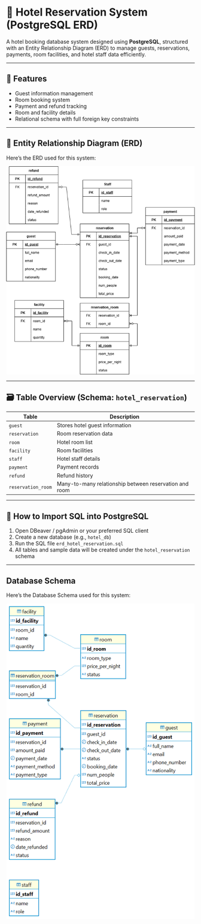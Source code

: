 # 🏨 Hotel Reservation System (PostgreSQL ERD)

A hotel booking database system designed using **PostgreSQL**, structured with an Entity Relationship Diagram (ERD) to manage guests, reservations, payments, room facilities, and hotel staff data efficiently.

---

## 📌 Features

- Guest information management
- Room booking system
- Payment and refund tracking
- Room and facility details
- Relational schema with full foreign key constraints

---

## 🧠 Entity Relationship Diagram (ERD)

Here’s the ERD used for this system:

![ERD Diagram](./assets/erd.png) 


---

## 🗃️ Table Overview (Schema: `hotel_reservation`)

| Table               | Description                         |
|---------------------|-------------------------------------|
| `guest`             | Stores hotel guest information      |
| `reservation`       | Room reservation data               |
| `room`              | Hotel room list                     |
| `facility`          | Room facilities                     |
| `staff`             | Hotel staff details                 |
| `payment`           | Payment records                     |
| `refund`            | Refund history                      |
| `reservation_room`  | Many-to-many relationship between reservation and room |

---

## 🚀 How to Import SQL into PostgreSQL

1. Open DBeaver / pgAdmin or your preferred SQL client  
2. Create a new database (e.g., `hotel_db`)
3. Run the SQL file `erd_hotel_reservation.sql`
4. All tables and sample data will be created under the `hotel_reservation` schema

---

## Database Schema
Here’s the Database Schema used for this system:

![Database Schema](./assets/database-schema.png) 
